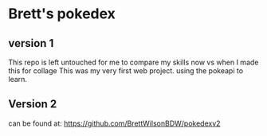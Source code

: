 # Brett's pokedex
## version 1

This repo is left untouched for me to compare my skills now vs when I made this for collage
This was my very first web project.
using the pokeapi to learn.

## Version 2 
can be found at: https://github.com/BrettWilsonBDW/pokedexv2


